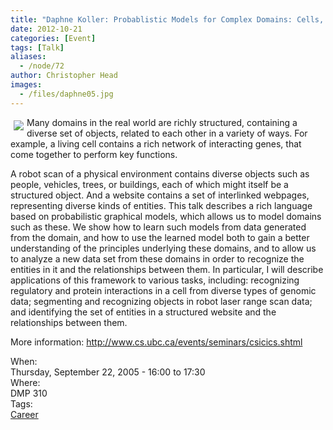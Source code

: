 ```yaml
---
title: "Daphne Koller: Probablistic Models for Complex Domains: Cells, Bodies and Webpages"
date: 2012-10-21
categories: [Event]
tags: [Talk]
aliases:
  - /node/72
author: Christopher Head
images:
  - /files/daphne05.jpg
---
```


<div class="field field-name-body field-type-text-with-summary field-label-hidden"><div class="field-items"><div class="field-item even"><p><img src="/files/daphne05.jpg" align="left" vspace="5" hspace="5">Many domains in the real world are richly structured, containing a diverse set of objects, related to each other in a variety of ways.  For example, a living cell contains a rich network of interacting genes, that come together to perform key functions. </p>
<p>A robot scan of a physical environment contains diverse objects such as people, vehicles, trees, or buildings, each of which might itself be a structured object. And a website contains a set of interlinked webpages, representing diverse kinds of entities.  This talk describes a rich language based on probabilistic graphical models, which allows us to model domains such as these.  We show how to learn such models from data generated from the domain, and how to use the learned model both to gain a better understanding of the principles underlying these domains, and to allow us to analyze a new data set from these domains in order to recognize the entities in it and the relationships between them.  In particular, I will describe applications of this framework to various tasks, including: recognizing regulatory and protein interactions in a cell from diverse types of genomic data; segmenting and recognizing objects in robot laser range scan data; and identifying the set of entities in a structured website and the relationships between them. </p>
<p>More information: <a href="http://www.cs.ubc.ca/events/seminars/csicics.shtml">http://www.cs.ubc.ca/events/seminars/csicics.shtml</a></p>
<!--break--></div></div></div><div class="field field-name-field-dates field-type-datetime field-label-above"><div class="field-label">When:&#xA0;</div><div class="field-items"><div class="field-item even"><span class="date-display-single">Thursday, September 22, 2005 - <span class="date-display-range"><span class="date-display-start">16:00</span> to <span class="date-display-end">17:30</span></span></span></div></div></div><div class="field field-name-field-location field-type-text field-label-above"><div class="field-label">Where:&#xA0;</div><div class="field-items"><div class="field-item even">DMP 310</div></div></div>    <footer>
    <div class="field field-name-field-tags field-type-taxonomy-term-reference field-label-above"><div class="field-label">Tags:&#xA0;</div><div class="field-items"><div class="field-item even"><a href="/career">Career</a></div></div></div>      </footer>
